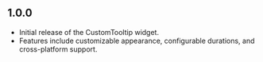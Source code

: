 ## 1.0.0

* Initial release of the CustomTooltip widget.
* Features include customizable appearance, configurable durations, and cross-platform support.
